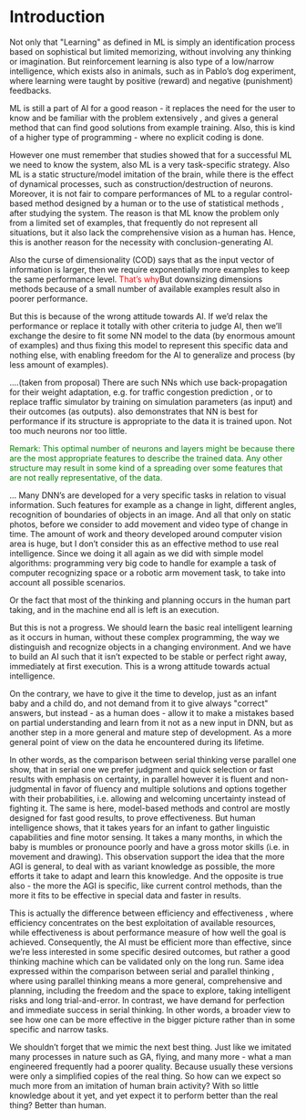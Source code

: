 # Introduction

Not only that "Learning" as defined in ML is simply an identification
process based on sophistical but limited memorizing, without involving
any thinking or imagination. But reinforcement learning is also type of
a low/narrow intelligence, which exists also in animals, such as in
Pablo’s dog experiment, where learning were taught by positive (reward)
and negative (punishment) feedbacks.

ML is still a part of AI for a good reason - it replaces the need for
the user to know and be familiar with the problem extensively , and
gives a general method that can find good solutions from example
training. Also, this is kind of a higher type of programming - where no
explicit coding is done.

However one must remember that studies showed that for a successful ML
we need to know the system, also ML is a very task-specific strategy.
Also ML is a static structure/model imitation of the brain, while there
is the effect of dynamical processes, such as construction/destruction
of neurons. Moreover, it is not fair to compare performances of ML to a
regular control-based method designed by a human  or to the use of
statistical methods , after studying the system. The reason is that ML
know the problem only from a limited set of examples, that frequently do
not represent all situations, but it also lack the comprehensive vision
as a human has. Hence, this is another reason for the necessity with
conclusion-generating AI.

Also the curse of dimensionality (COD) says that as the input vector of
information is larger, then we require exponentially more examples to
keep the same performance level. <span style="color: red">That’s
why</span>But downsizing dimensions methods because of a small number of
available examples result also in poorer performance.

But this is because of the wrong attitude towards AI. If we’d relax the
performance or replace it totally with other criteria to judge AI, then
we’ll exchange the desire to fit some NN model to the data (by enormous
amount of examples) and thus fixing this model to represent this
specific data and nothing else, with enabling freedom for the AI to
generalize and process (by less amount of examples).

<span class="roman">  
</span><span class="roman">  
</span> ....(taken from proposal) There are such NNs which use
back-propagation for their weight adaptation, e.g. for traffic
congestion prediction , or to replace traffic simulator  by training on
simulation parameters (as input) and their outcomes (as outputs).  also
demonstrates that NN is best for performance if its structure is
appropriate to the data it is trained upon. Not too much neurons nor too
little.

<span style="color: green">Remark: This optimal number of neurons and
layers might be because there are the most appropriate features to
describe the trained data. Any other structure may result in some kind
of a spreading over some features that are not really representative, of
the data.</span>

<span class="roman">  
</span><span class="roman">  
</span><span class="roman">  
</span><span class="roman">  
</span> ... Many DNN’s are developed for a very specific tasks in
relation to visual information. Such features for example as a change in
light, different angles, recognition of boundaries of objects in an
image. And all that only on static photos, before we consider to add
movement and video type of change in time. The amount of work and theory
developed around computer vision area is huge, but I don’t consider this
as an effective method to use real intelligence. Since we doing it all
again as we did with simple model algorithms: programming very big code
to handle for example a task of computer recognizing space or a robotic
arm movement task, to take into account all possible scenarios.

Or the fact that most of the thinking and planning occurs in the human
part taking, and in the machine end all is left is an execution.

But this is not a progress. We should learn the basic real intelligent
learning as it occurs in human, without these complex programming, the
way we distinguish and recognize objects in a changing environment. And
we have to build an AI such that it isn’t expected to be stable or
perfect right away, immediately at first execution. This is a wrong
attitude towards actual intelligence.

On the contrary, we have to give it the time to develop, just as an
infant baby and a child do, and not demand from it to give always
"correct" answers, but instead - as a human does - allow it to make a
mistakes based on partial understanding and learn from it not as a new
input in DNN, but as another step in a more general and mature step of
development. As a more general point of view on the data he encountered
during its lifetime.

In other words, as the comparison between serial thinking verse parallel
one  show, that in serial one we prefer judgment and quick selection or
fast results with emphasis on certainty, in parallel however it is
fluent and non-judgmental in favor of fluency and multiple solutions and
options together with their probabilities, i.e. allowing and welcoming
uncertainty instead of fighting it. The same is here, model-based
methods and control are mostly designed for fast good results, to prove
effectiveness. But human intelligence shows, that it takes years for an
infant to gather linguistic capabilities and fine motor sensing. It
takes a many months, in which the baby is mumbles or pronounce poorly
and have a gross motor skills (i.e. in movement and drawing). This
observation support the idea that the more AGI is general, to deal with
as variant knowledge as possible, the more efforts it take to adapt and
learn this knowledge. And the opposite is true also - the more the AGI
is specific, like current control methods, than the more it fits to be
effective in special data and faster in results.

This is actually the difference between efficiency and effectiveness ,
where efficiency concentrates on the best exploitation of available
resources, while effectiveness is about performance measure of how well
the goal is achieved. Consequently, the AI must be efficient more than
effective, since we’re less interested in some specific desired
outcomes, but rather a good thinking machine which can be validated only
on the long run. Same idea expressed within the comparison between
serial and parallel thinking , where using parallel thinking means a
more general, comprehensive and planning, including the freedom and the
space to explore, taking intelligent risks and long trial-and-error. In
contrast, we have demand for perfection and immediate success in serial
thinking. In other words, a broader view to see how one can be more
effective in the bigger picture rather than in some specific and narrow
tasks.

We shouldn’t forget that we mimic the next best thing. Just like we
imitated many processes in nature such as GA, flying, and many more -
what a man engineered frequently had a poorer quality. Because usually
these versions were only a simplified copies of the real thing. So how
can we expect so much more from an imitation of human brain activity?
With so little knowledge about it yet, and yet expect it to perform
better than the real thing? Better than human.
